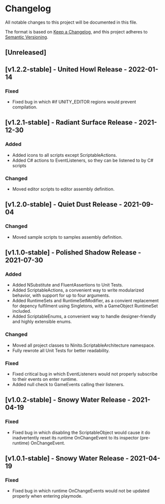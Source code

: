 # Changelog
All notable changes to this project will be documented in this file.

The format is based on [Keep a Changelog](https://keepachangelog.com/en/1.0.0/),
and this project adheres to [Semantic Versioning](https://semver.org/spec/v2.0.0.html).

## [Unreleased]

## [v1.2.2-stable] - United Howl Release - 2022-01-14
### Fixed
- Fixed bug in which #if UNITY_EDITOR regions would prevent compilation.


## [v1.2.1-stable] - Radiant Surface Release - 2021-12-30
### Added
- Added icons to all scripts except ScriptableActions.
- Added C# actions to EventListeners, so they can be listened to by C# scripts
### Changed
- Moved editor scripts to editor assembly definition.

## [v1.2.0-stable] - Quiet Dust Release - 2021-09-04
### Changed
- Moved sample scripts to samples assembly definition.

## [v1.1.0-stable] - Polished Shadow Release - 2021-07-30
### Added
- Added NSubstitute and FluentAssertions to Unit Tests.
- Added ScriptableActions, a convenient way to write modularized behavior, with support for up to four arguments.
- Added RuntimeSets and RuntimeSetModifier, as a convient replacement for depency fulfilment using Singletons, with a GameObject RuntimeSet included.
- Added ScriptableEnums, a convenient way to handle designer-friendly and highly extensible enums.
### Changed
- Moved all project classes to Ninito.ScriptableArchitecture namespace.
- Fully rewrote all Unit Tests for better readability.
### Fixed
- Fixed critical bug in which EventListeners would not properly subscribe to their events on enter runtime.
- Added null check to GameEvents calling their listeners.

## [v1.0.2-stable] - Snowy Water Release - 2021-04-19
### Fixed
- Fixed bug in which disabling the ScriptableObject would cause it do inadvertently reset its runtime OnChangeEvent to its inspector (pre-runtime) OnChangeEvent.

## [v1.0.1-stable] - Snowy Water Release - 2021-04-19
### Fixed
- Fixed bug in which runtime OnChangeEvents would not be updated properly when entering playmode.